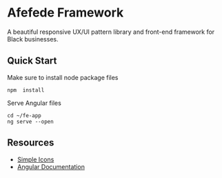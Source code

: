 # Afefede Framework
A beautiful responsive UX/UI pattern library and front-end framework for Black businesses.

## Quick Start

Make sure to install node package files
```
npm  install
```

Serve Angular files
```
cd ~/fe-app
ng serve --open
```

## Resources
- [Simple Icons](https://github.com/simple-icons)
- [Angular Documentation](https://angular.io/guide/quickstart)
